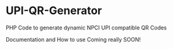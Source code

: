 # UPI-QR-Generator
PHP Code to generate dynamic NPCI UPI compatible QR Codes 

Documentation and How to use Coming really SOON!
